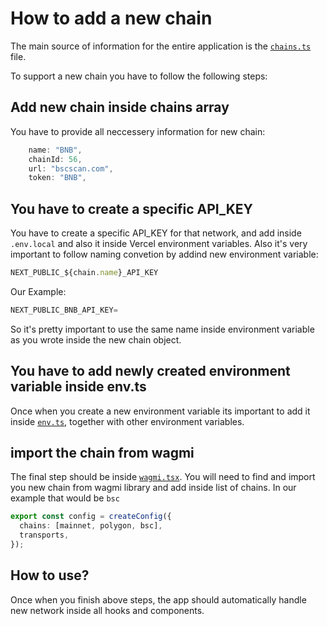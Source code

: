 # How to add a new chain

The main source of information for the entire application is the [`chains.ts`](./chains.ts) file.

To support a new chain you have to follow the following steps:

## Add new chain inside chains array

You have to provide all neccessery information for new chain:

```ts
    name: "BNB",
    chainId: 56,
    url: "bscscan.com",
    token: "BNB",
```

## You have to create a specific API_KEY

You have to create a specific API_KEY for that network, and add inside `.env.local` and also it inside Vercel environment variables. Also it's very important to follow naming convetion by addind new environment variable:

```ts
NEXT_PUBLIC_${chain.name}_API_KEY
```

Our Example:

```ts
NEXT_PUBLIC_BNB_API_KEY=
```

So it's pretty important to use the same name inside environment variable as you wrote inside the new chain object.

## You have to add newly created environment variable inside env.ts

Once when you create a new environment variable its important to add it inside [`env.ts`](../env.ts), together with other environment variables.

## import the chain from wagmi

The final step should be inside [`wagmi.tsx`](../wagmi.tsx). You will need to find and import you new chain from wagmi library and add inside list of chains. In our example that would be `bsc`

```ts
export const config = createConfig({
  chains: [mainnet, polygon, bsc],
  transports,
});
```

## How to use?

Once when you finish above steps, the app should automatically handle new network inside all hooks and components.
